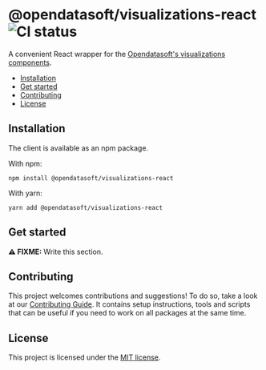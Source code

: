 # @opendatasoft/visualizations-react ![CI status](https://github.com/opendatasoft/ods-dataviz-sdk/workflows/CI/badge.svg)

A convenient React wrapper for the [Opendatasoft's visualizations components](packages/visualizations/).

- [Installation](#installation)
- [Get started](#get-started)
- [Contributing](#contributing)
- [License](#license)

## Installation

The client is available as an npm package.

With npm:

```shell
npm install @opendatasoft/visualizations-react
```

With yarn:

```shell
yarn add @opendatasoft/visualizations-react
```

## Get started

**⚠️ FIXME:** Write this section.

## Contributing

This project welcomes contributions and suggestions! To do so, take a look at our [Contributing Guide](CONTRIBUTING.md). It contains setup instructions, tools and scripts that can be useful if you need to work on all packages at the same time.

## License

This project is licensed under the [MIT license](../../LICENSE).
